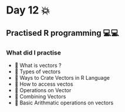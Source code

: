 # Day 12 💥
##  Practised R programming 💻💻
### What did I practise
- 🔰 What is vectors ?
- 🔰 Types of vectors
- 🔰 Ways to Crate Vectors in R Language
- 🔰 How to access vectos
- 🔰 Operations on Vector
- 🔰 Combining Vectors
- 🔰 Basic Arithmatic operations on vectors

